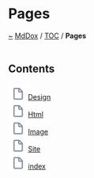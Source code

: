 <a id="pages"></a>
<h1>Pages</h1>
<a href="https://github.com/CharlesCarley/MdDox">~</a>
<a href="indexpage.md#mddox">MdDox</a>
<span class="inline-text">/</span>
<a href="index.md#toc">TOC</a>
<span class="inline-text">/</span>
<span class="bold-text"><b>Pages</b></span>
<br/>
<br/>
<a id="contents"></a>
<h2>Contents</h2>
<div class="icon-link">
<img src="../images/file.svg"/><a href="Design.md#design">Design</a>
</div>
<div class="icon-link">
<img src="../images/file.svg"/><a href="Html.md#html">Html</a>
</div>
<div class="icon-link">
<img src="../images/file.svg"/><a href="Image.md#image">Image</a>
</div>
<div class="icon-link">
<img src="../images/file.svg"/><a href="Site.md#site">Site</a>
</div>
<div class="icon-link">
<img src="../images/file.svg"/><a href="indexpage.md#index">index</a>
</div>
</div>
</div>
</body>
</html>
